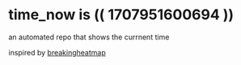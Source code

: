 # time_now is (( 1707951600694 ))

an automated repo that shows the currnent time

inspired by [breakingheatmap](https://github.com/breakingheatmap/breakingheatmap)